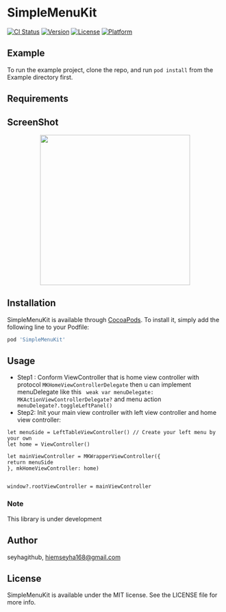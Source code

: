 # SimpleMenuKit

[![CI Status](http://img.shields.io/travis/seyhagithub/SimpleMenuKit.svg?style=flat)](https://travis-ci.org/seyhagithub/SimpleMenuKit)
[![Version](https://img.shields.io/cocoapods/v/SimpleMenuKit.svg?style=flat)](http://cocoapods.org/pods/SimpleMenuKit)
[![License](https://img.shields.io/cocoapods/l/SimpleMenuKit.svg?style=flat)](http://cocoapods.org/pods/SimpleMenuKit)
[![Platform](https://img.shields.io/cocoapods/p/SimpleMenuKit.svg?style=flat)](http://cocoapods.org/pods/SimpleMenuKit)

## Example

To run the example project, clone the repo, and run `pod install` from the Example directory first.

## Requirements

## ScreenShot
<p align="center">
<img src="https://github.com/DistributionSouceCode/SimpleMenuKit/blob/master/Example/SimpleMenuKit/menukit.gif" width="350"/>
</p>

## Installation

SimpleMenuKit is available through [CocoaPods](http://cocoapods.org). To install
it, simply add the following line to your Podfile:

```ruby
pod 'SimpleMenuKit'
```

## Usage
- Step1 : Conform ViewController that is home view controller with protocol ```MKHomeViewControllerDelegate``` then u can implement menuDelegate like this ``` weak var menuDelegate: MKActionViewControllerDelegate?``` and menu action ``` menuDelegate?.toggleLeftPanel()```
- Step2: Init your main view controller with left view controller and home view controller:
```
let menuSide = LeftTableViewController() // Create your left menu by your own
let home = ViewController()

let mainViewController = MKWrapperViewController({
return menuSide
}, mkHomeViewController: home)


window?.rootViewController = mainViewController

```
### Note
This library is under development

## Author

seyhagithub, hiemseyha168@gmail.com

## License

SimpleMenuKit is available under the MIT license. See the LICENSE file for more info.
